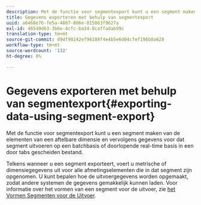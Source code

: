 ```yaml
---
description: Met de functie voor segmentexport kunt u een segment maken van de elementen van een aftelbare dimensie en vervolgens gegevens voor dat segment uitvoeren op een batchbasis of doorlopende real-time basis in een door tabs gescheiden bestand.
title: Gegevens exporteren met behulp van segmentexport
uuid: a6468e76-fe5a-4807-806e-015063f9627a
exl-id: 46540d63-3b6e-4cfc-ba34-8caffadab99c
translation-type: tm+mt
source-git-commit: d9df90242ef96188f4e4b5e6d04cfef196b0a628
workflow-type: tm+mt
source-wordcount: '132'
ht-degree: 0%

---
```


# Gegevens exporteren met behulp van segmentexport{#exporting-data-using-segment-export}

Met de functie voor segmentexport kunt u een segment maken van de elementen van een aftelbare dimensie en vervolgens gegevens voor dat segment uitvoeren op een batchbasis of doorlopende real-time basis in een door tabs gescheiden bestand.

Telkens wanneer u een segment exporteert, voert u metrische of dimensiegegevens uit voor alle afmetingselementen die in dat segment zijn opgenomen. U kunt bepalen hoe de uitvoergegevens worden opgemaakt, zodat andere systemen de gegevens gemakkelijk kunnen laden. Voor informatie over het vormen van een segment voor de uitvoer, zie [het Vormen Segmenten voor de Uitvoer](../../../home/c-get-started/c-exp-data-seg-exp/t-config-sgts-expt.md#task-8857f221fa66463990ec9b60db6db372).
